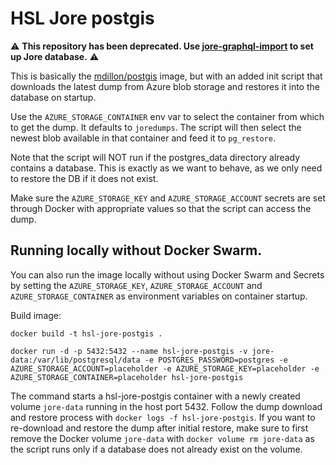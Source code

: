 # HSL Jore postgis

⚠️ **This repository has been deprecated. Use [jore-graphql-import](github.com/HSLdevcom/jore-graphql-import) to set up Jore database.** ⚠️


This is basically the [mdillon/postgis](https://hub.docker.com/r/mdillon/postgis/) image, but with an added init script that downloads the latest dump from Azure blob storage and restores it into the database on startup.

Use the `AZURE_STORAGE_CONTAINER` env var to select the container from which to get the dump. It defaults to `joredumps`. The script will then select the newest blob available in that container and feed it to `pg_restore`.

Note that the script will NOT run if the postgres_data directory already contains a database. This is exactly as we want to behave, as we only need to restore the DB if it does not exist.

Make sure the `AZURE_STORAGE_KEY` and `AZURE_STORAGE_ACCOUNT` secrets are set through Docker with appropriate values so that the script can access the dump.

## Running locally without Docker Swarm.

You can also run the image locally without using Docker Swarm and Secrets by setting the `AZURE_STORAGE_KEY`, `AZURE_STORAGE_ACCOUNT` and `AZURE_STORAGE_CONTAINER` as environment variables on container startup.

Build image:
```
docker build -t hsl-jore-postgis .
```
```
docker run -d -p 5432:5432 --name hsl-jore-postgis -v jore-data:/var/lib/postgresql/data -e POSTGRES_PASSWORD=postgres -e AZURE_STORAGE_ACCOUNT=placeholder -e AZURE_STORAGE_KEY=placeholder -e AZURE_STORAGE_CONTAINER=placeholder hsl-jore-postgis
```
The command starts a hsl-jore-postgis container with a newly created volume `jore-data` running in the host port 5432. Follow the dump download and restore process with
`docker logs -f hsl-jore-postgis`. If you want to re-download and restore the dump after initial restore, make sure to first remove the Docker volume `jore-data` with `docker volume rm jore-data` as the script runs only if a database does not already exist on the volume.
